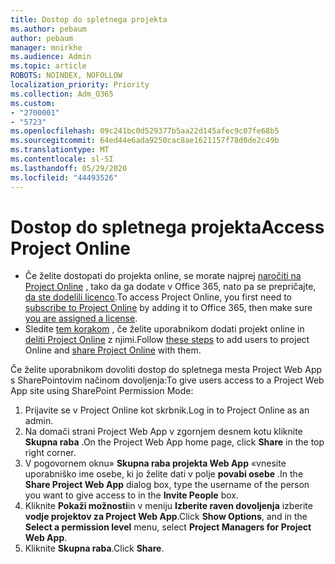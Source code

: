 ```yaml
---
title: Dostop do spletnega projekta
ms.author: pebaum
author: pebaum
manager: mnirkhe
ms.audience: Admin
ms.topic: article
ROBOTS: NOINDEX, NOFOLLOW
localization_priority: Priority
ms.collection: Adm_O365
ms.custom:
- "2700001"
- "5723"
ms.openlocfilehash: 09c241bc0d529377b5aa22d145afec9c07fe68b5
ms.sourcegitcommit: 64ed44e6ada9250cac8ae1621157f78d0de2c49b
ms.translationtype: MT
ms.contentlocale: sl-SI
ms.lasthandoff: 05/29/2020
ms.locfileid: "44493526"
---
```

# <a name="access-project-online"></a><span data-ttu-id="49734-102">Dostop do spletnega projekta</span><span class="sxs-lookup"><span data-stu-id="49734-102">Access Project Online</span></span>

- <span data-ttu-id="49734-103">Če želite dostopati do projekta online, se morate najprej [naročiti na Project Online](https://docs.microsoft.com/ProjectOnline/get-started-with-project-online) , tako da ga dodate v Office 365, nato pa se prepričajte, [da ste dodelili licenco](https://docs.microsoft.com/ProjectOnline/step-1-sign-up-for-project-online#next-make-sure-you-can-get-in).</span><span class="sxs-lookup"><span data-stu-id="49734-103">To access Project Online, you first need to [subscribe to Project Online](https://docs.microsoft.com/ProjectOnline/get-started-with-project-online) by adding it to Office 365, then make sure [you are assigned a license](https://docs.microsoft.com/ProjectOnline/step-1-sign-up-for-project-online#next-make-sure-you-can-get-in).</span></span>
- <span data-ttu-id="49734-104">Sledite [tem korakom](https://docs.microsoft.com/ProjectOnline/step-2-add-people-to-project-online) , če želite uporabnikom dodati projekt online in [deliti Project Online](https://docs.microsoft.com/ProjectOnline/step-2-add-people-to-project-online#4-finally-share-project-online-with-the-people-you-added) z njimi.</span><span class="sxs-lookup"><span data-stu-id="49734-104">Follow [these steps](https://docs.microsoft.com/ProjectOnline/step-2-add-people-to-project-online) to add users to project Online and [share Project Online](https://docs.microsoft.com/ProjectOnline/step-2-add-people-to-project-online#4-finally-share-project-online-with-the-people-you-added) with them.</span></span>

<span data-ttu-id="49734-105">Če želite uporabnikom dovoliti dostop do spletnega mesta Project Web App s SharePointovim načinom dovoljenja:</span><span class="sxs-lookup"><span data-stu-id="49734-105">To give users access to a Project Web App site using SharePoint Permission Mode:</span></span>

1. <span data-ttu-id="49734-106">Prijavite se v Project Online kot skrbnik.</span><span class="sxs-lookup"><span data-stu-id="49734-106">Log in to Project Online as an admin.</span></span>
2. <span data-ttu-id="49734-107">Na domači strani Project Web App v zgornjem desnem kotu kliknite **Skupna raba** .</span><span class="sxs-lookup"><span data-stu-id="49734-107">On the Project Web App home page, click **Share** in the top right corner.</span></span>
3. <span data-ttu-id="49734-108">V pogovornem oknu» **Skupna raba projekta Web App** «vnesite uporabniško ime osebe, ki jo želite dati v polje **povabi osebe** .</span><span class="sxs-lookup"><span data-stu-id="49734-108">In the **Share Project Web App** dialog box, type the username of the person you want to give access to in the **Invite People** box.</span></span>
4. <span data-ttu-id="49734-109">Kliknite **Pokaži možnosti**in v meniju **Izberite raven dovoljenja** izberite **vodje projektov za Project Web App**.</span><span class="sxs-lookup"><span data-stu-id="49734-109">Click **Show Options**, and in the **Select a permission level** menu, select **Project Managers for Project Web App**.</span></span>
5. <span data-ttu-id="49734-110">Kliknite **Skupna raba**.</span><span class="sxs-lookup"><span data-stu-id="49734-110">Click **Share**.</span></span>
